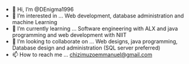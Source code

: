 - 👋 Hi, I’m @DEnigma1996
- 👀 I’m interested in ... Web development, database administration and machine Learning
- 🌱 I’m currently learning ... Software engineering with ALX  and java programming and web development with NIIT 
- 💞️ I’m looking to collaborate on ... Web designs, java programming, Database design and administration (SQL server preferred)
- 📫 How to reach me ... chizimuzoemmanuel@gmail.com

<!---
DEnigma1996/DEnigma1996 is a ✨ special ✨ repository because its `README.md` (this file) appears on your GitHub profile.
You can click the Preview link to take a look at your changes.
--->
